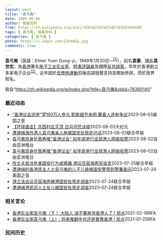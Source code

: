```yaml
---
layout: post
title: "袁弓夷"
date: 1989-06-04
author: 维基百科
from: https://zh.wikipedia.org/wiki/%E8%A2%81%E5%BC%93%E5%A4%B7
tags: [ 袁弓夷, 维基百科 ]
categories: [ 袁弓夷 ]
photo: https://i.imgur.com/ZJnXmEp.jpg
comments: true
---
```

<div class="mw-parser-output"><div id="noteTA-fe69cc4" class="noteTA"><div class="noteTA-group"><div data-noteta-group-source="module" data-noteta-group="地名"></div></div></div>

<p><b>袁弓夷</b>（英語：<span lang="en">Elmer Yuen Gong-yi</span>，1949年1月30日<span class="useeditintro" title="Template:BLP editintro">—</span><sup id="cite_ref-2" class="reference"><a href="#cite_note-2">[1]</a></sup>），初名<b>袁肅</b>，<a href="/wiki/%E8%AD%9C%E5%90%8D" title="譜名">譜名</a><b>袁世宏</b>，為<a href="/wiki/%E9%A6%99%E6%B8%AF" title="香港">香港</a>著名<a href="/wiki/%E7%94%B5%E5%AD%90%E5%B7%A5%E4%B8%9A" title="电子工业">电子工业</a><a href="/wiki/%E5%AF%A6%E6%A5%AD%E5%AE%B6" class="mw-redirect" title="實業家">实业家</a>、<a href="/wiki/%E6%99%82%E4%BA%8B%E8%A9%95%E8%AB%96%E5%93%A1" title="時事評論員">時事評論員</a>及國際<a href="/wiki/%E5%8F%8D%E5%85%B1" class="mw-redirect" title="反共">反共</a><a href="/wiki/%E6%B8%B8%E8%AF%B4%E9%9B%86%E5%9B%A2" title="游说集团">說客</a>。早年於香港創立多家电子企业<sup id="cite_ref-Yuen_family_3-0" class="reference"><a href="#cite_note-Yuen_family-3">[2]</a></sup>，近年因於<a href="/wiki/%E5%8F%8D%E4%BF%AE%E4%BE%8B%E9%81%8B%E5%8B%95" class="mw-redirect" title="反修例運動">反修例運動</a>前後高調發聲支持並開始參政，而於政界知名。
</p>
</div><!--esi <esi:include src="/esitest-fa8a495983347898/content" /> --><noscript><img src="//zh.wikipedia.org/wiki/Special:CentralAutoLogin/start?type=1x1" alt="" title="" width="1" height="1" style="border: none; position: absolute;"></noscript>
<div class="printfooter" data-nosnippet="">取自“<a dir="ltr" href="https://zh.wikipedia.org/w/index.php?title=袁弓夷&amp;oldid=78360140">https://zh.wikipedia.org/w/index.php?title=袁弓夷&amp;oldid=78360140</a>”</div><div id="recent-news"><h3>最近动态</h3><ul><li><a href="https://nodebe4.github.io/waimei/2023-08-03/%E9%A6%99%E6%B8%AF%E8%AE%AE%E4%BC%9A%E9%80%89%E4%B8%BE-%E6%9C%9B100%E4%B8%87%E4%BA%BA%E5%8F%82%E4%B8%8E-%E8%81%8C%E8%83%BD%E7%BB%86%E8%8A%82%E6%9C%AA%E6%98%8E-%E7%AD%B9%E5%A7%94%E4%BA%BA%E9%80%89%E6%9C%89%E4%BA%89%E8%AE%AE" title="“香港议会选举”望100万人参与 职能细节未明 筹委人选有争议—— Thu, 03 Aug 2023 19:00:52 GMT “香港议会”筹委袁弓夷(左)与英国港侨协会创办人郑文杰(右)8月1...">“香港议会选举”望100万人参与 职能细节未明 筹委人选有争议</a><time>2023-08-03</time><a class="tag">美国之音</a></li>
<li><a href="https://nodebe4.github.io/waimei/2023-08-03/%E7%8E%AF%E7%90%83%E7%9B%B4%E5%87%BB-%E4%BA%AC%E8%A5%BF%E6%9D%91%E5%BA%84%E7%81%AD%E9%A1%B6-%E7%99%BD%E6%B2%9F%E6%B2%B3%E6%81%90%E5%86%B3%E5%A0%A4" title="【环球直击】京西村庄灭顶 白沟河恐决堤—— 【大纪元2023年08月03日讯】（新唐人环球直击8月2日完整版）京西村庄灭顶，白沟河恐决堤，居民大逃亡；袁弓夷伦敦宣讲：中共异常恐惧民主自由；中共核...">【环球直击】京西村庄灭顶 白沟河恐决堤</a><time>2023-08-03</time><a class="tag">大纪元</a></li>
<li><a href="https://nodebe4.github.io/waimei/2023-08-03/%E9%81%AD%E9%80%9A%E7%BC%89%E6%B5%B7%E5%A4%96%E6%B8%AF%E4%BA%BA%E8%A2%81%E5%BC%93%E5%A4%B7%E4%BA%B2%E4%BA%BA%E5%86%8D%E8%A2%AB%E5%9B%BD%E5%AE%89%E5%A4%84%E5%B8%A6%E8%B5%B0%E9%97%AE%E8%AF%9D" title="遭通缉海外港人袁弓夷亲人再被国安处带走问话—— “香港议会”发起人袁弓夷在香港的亲人再被香港警方国安处带走问话。 综合《星岛日报》和网媒“香港01”引述消息人士报道，香港警方国安处星期四（8月3...">遭通缉海外港人袁弓夷亲人再被国安处带走问话</a><time>2023-08-03</time><a class="tag">联合早报</a></li>
<li><a href="https://nodebe4.github.io/waimei/2023-08-02/%E8%A2%81%E5%BC%93%E5%A4%B7%E7%8E%B0%E8%BA%AB%E4%BC%A6%E6%95%A6%E5%86%8D%E6%8E%A8-%E9%A6%99%E6%B8%AF%E8%AE%AE%E4%BC%9A-%E6%8B%9F%E5%B9%B4%E5%BA%95%E4%B8%BE%E8%A1%8C%E5%85%A8%E7%90%83%E6%B8%AF%E4%BA%BA%E7%BD%91%E7%BB%9C%E6%8A%95%E7%A5%A8" title="袁弓夷现身伦敦再推”香港议会” 拟年底举行全球港人网络投票—— 被香港政府悬红一百万港元通缉的袁弓夷（中）周二（1日）现身伦敦 记者吕熙摄 身在海外的香港实业家兼网络评论员袁弓夷因发起&quot;...">袁弓夷现身伦敦再推"香港议会" 拟年底举行全球港人网络投票</a><time>2023-08-02</time><a class="tag">自由亚洲电台</a></li>
<li><a href="https://nodebe4.github.io/waimei/2023-08-02/%E8%A2%81%E5%BC%93%E5%A4%B7%E7%8E%B0%E8%BA%AB%E4%BC%A6%E6%95%A6%E5%86%8D%E6%8E%A8-%E9%A6%99%E6%B8%AF%E8%AE%AE%E4%BC%9A-%E6%8B%9F%E5%B9%B4%E5%BA%95%E4%B8%BE%E8%A1%8C%E5%85%A8%E7%90%83%E6%B8%AF%E4%BA%BA%E7%BD%91%E7%BB%9C%E6%8A%95%E7%A5%A8" title="袁弓夷现身伦敦再推”香港议会” 拟年底举行全球港人网络投票—— 被香港政府悬红一百万港元通缉的袁弓夷（中）周二（1日）现身伦敦 记者吕熙摄 身在海外的香港实业家兼网络评论员袁弓夷因发起&quot;...">袁弓夷现身伦敦再推"香港议会" 拟年底举行全球港人网络投票</a><time>2023-08-02</time><a class="tag">自由亚洲电台</a></li>
<li><a href="https://nodebe4.github.io/waimei/2023-07-25/%E4%BC%A0%E4%B8%88%E5%A4%AB%E8%8B%A5%E6%B6%89%E5%8D%B1%E5%AE%B3%E5%9B%BD%E5%AE%89%E8%A1%8C%E4%B8%BA%E6%88%96%E7%A6%BB%E5%A9%9A-%E6%B8%AF%E8%AE%AE%E5%91%98%E5%AE%B9%E6%B5%B7%E6%81%A9%E9%A9%B3%E8%B0%A3%E8%A8%80" title="传丈夫若涉危害国安行为或离婚 港议员容海恩驳谣言—— 香港新民党立法会议员容海恩因与国安处悬红通缉的“香港议会”发起人袁弓夷的翁媳关系，星期一被香港国安处带走协助调查。网传容海恩登报指若证实其夫...">传丈夫若涉危害国安行为或离婚 港议员容海恩驳谣言</a><time>2023-07-25</time><a class="tag">联合早报</a></li>
<li><a href="https://nodebe4.github.io/waimei/2023-07-24/%E9%81%AD%E9%80%9A%E7%BC%89%E7%9A%84%E9%A6%99%E6%B8%AF%E6%B0%91%E4%B8%BB%E4%BA%BA%E5%A3%AB%E8%A2%81%E5%BC%93%E5%A4%B7%E7%9A%84%E5%84%BF%E5%AD%90%E5%84%BF%E5%AA%B3%E8%A2%AB%E5%9B%BD%E5%AE%89%E8%AD%A6%E5%B8%A6%E5%88%B0%E8%AD%A6%E7%BD%B2%E6%9F%A5%E9%97%AE" title="遭通缉的香港民主人士袁弓夷的儿子儿媳被国安警带到警署查问—— Mon, 24 Jul 2023 15:07:15 GMT 被香港警方国安处通缉的八名海外活动人士之一袁弓夷 (Elmer Yuen...">遭通缉的香港民主人士袁弓夷的儿子儿媳被国安警带到警署查问</a><time>2023-07-24</time><a class="tag">美国之音</a></li>
<li><a href="https://nodebe4.github.io/waimei/2023-07-24/%E6%B8%AF%E7%AB%8B%E6%B3%95%E4%BC%9A%E8%AE%AE%E5%91%98%E5%AE%B9%E6%B5%B7%E6%81%A9%E8%A2%AB%E6%B8%AF%E5%9B%BD%E5%AE%89%E5%A4%84%E5%B8%A6%E8%B5%B0%E8%B0%83%E6%9F%A5" title="港立法会议员容海恩被港国安处带走调查—— 香港新民党立法会议员容海恩星期一（7月24日）被香港警务处国家安全处带走接受调查，原因是她与被国安处悬红通缉的“香港议会”发起人袁弓夷是翁媳关系。 综合...">港立法会议员容海恩被港国安处带走调查</a><time>2023-07-24</time><a class="tag">联合早报</a></li>
<li><a href="https://nodebe4.github.io/waimei/2023-07-24/%E9%81%AD%E9%80%9A%E7%BC%89%E6%B8%AF%E6%B0%91%E8%BF%90%E4%BA%BA%E5%A3%AB%E5%A5%B3%E5%84%BF%E8%A2%AB%E5%9B%BD%E5%AE%89%E5%A4%84%E5%B8%A6%E8%B5%B0%E8%B0%83%E6%9F%A5" title="遭通缉港民运人士女儿被国安处带走调查—— “香港议会”发起人袁弓夷7月初被香港警务处国家安全处悬红通缉，其女儿袁弥望在星期一（7月24日）上午被国安处带走接受调查。 《明报》、网媒“香港01”等...">遭通缉港民运人士女儿被国安处带走调查</a><time>2023-07-24</time><a class="tag">联合早报</a></li>
</ul></div><div id="open-opinion"><h3>相关言论</h3><ul><li><a href="https://nodebe4.github.io/opinion/2021-02-16/%E9%A6%99%E6%B8%AF%E5%AE%9E%E4%B8%9A%E5%AE%B6%E8%A2%81%E5%BC%93%E5%A4%B7-%E4%B8%8B-%E5%A4%A7%E9%99%86%E4%BA%BA-%E8%AF%B7%E4%B8%8D%E8%A6%81%E5%86%8D%E9%AA%82%E9%A6%99%E6%B8%AF%E4%BA%BA%E4%BA%86-%E8%A7%82%E7%82%B9/" title="自由亚洲电台">香港实业家袁弓夷（下 ）大陆人 请不要再骂香港人了 | 观点</a><time>2021-02-16</time><a class="tag">RFA</a></li>
<li><a href="https://nodebe4.github.io/opinion/2021-01-25/%E9%A6%99%E6%B8%AF%E5%AE%9E%E4%B8%9A%E5%AE%B6%E8%A2%81%E5%BC%93%E5%A4%B7-%E4%B8%8A-%E5%B0%86%E6%9D%A5%E6%8E%A8%E7%BF%BB%E4%B8%AD%E5%85%B1%E8%BF%98%E6%98%AF%E8%A6%81%E9%9D%A0%E9%A6%99%E6%B8%AF-%E8%A7%82%E7%82%B9/" title="自由亚洲电台">香港实业家袁弓夷（上）：将来推翻中共还是要靠香港 | 观点</a><time>2021-01-25</time><a class="tag">RFA</a></li>
</ul></div><div id="mjls-record"><h3>民间历史</h3><ul></ul></div>